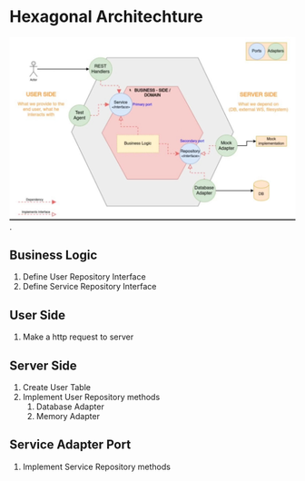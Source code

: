 # Hexagonal Architechture
![alt text for screen readers](./hexagonal-architechture.jpg "Text to show on mouseover").
## Business Logic
1. Define User Repository Interface
2. Define Service Repository Interface
## User Side
1. Make a http request to server
## Server Side
1. Create User Table
2. Implement User Repository methods
   1. Database Adapter
   2. Memory Adapter
## Service Adapter Port
1. Implement Service Repository methods
